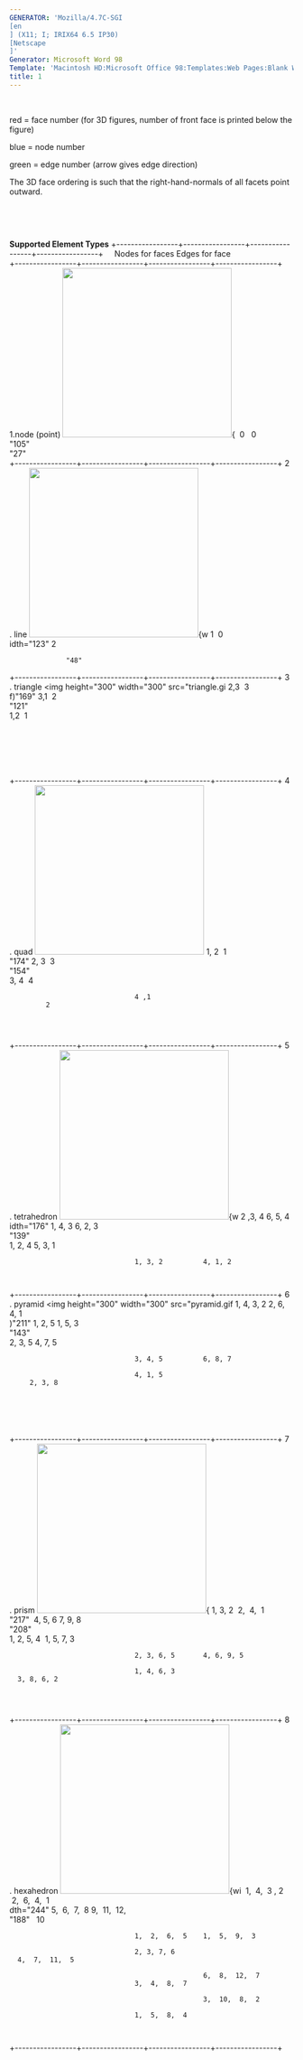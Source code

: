 ```yaml
---
GENERATOR: 'Mozilla/4.7C-SGI 
[en
] (X11; I; IRIX64 6.5 IP30) 
[Netscape
]'
Generator: Microsoft Word 98
Template: 'Macintosh HD:Microsoft Office 98:Templates:Web Pages:Blank Web Page'
title: 1
---
```


 

red = face number (for 3D figures, number of front face is printed below
the figure)

blue = node number

green = edge number (arrow gives edge direction)

The 3D face ordering is such that the right-hand-normals of all facets
point outward.

 

 



**Supported Element Types**
+-----------------+-----------------+-----------------+-----------------+
                                   Nodes for faces  Edges for face  
+-----------------+-----------------+-----------------+-----------------+
 1.node (point)   <img height="300" width="300" src="point.gif">{   0                 0             
                  "105"                                       
                  "27"                                      
+-----------------+-----------------+-----------------+-----------------+
 2
. line         <img height="300" width="300" src="line.gif">{w  1                 0              
                  idth="123"       2
                               
                  "48"                                      
+-----------------+-----------------+-----------------+-----------------+
 3
. triangle     <img height="300" width="300" src="triangle.gi  2,3               3              
                  f)"169"   3,1               2              
                  "121"                                     
                                   1,2
              1
             
                                                     
              
                                                                    
                                                                    
                                                                    
+-----------------+-----------------+-----------------+-----------------+
 4
. quad         <img height="300" width="300" src="square.gif">  1, 2              1              
                  "174"     2, 3              3              
                  "154"                                     
                                   3, 4              4              

                                   4 ,1
             2              
                                                                    
                                                                    
                                                                    
+-----------------+-----------------+-----------------+-----------------+
 5
. tetrahedron  <img height="300" width="300" src="tet1.gif">{w  2 ,3, 4          6, 5, 4         
                  idth="176"       1, 4, 3          6, 2, 3         
                  "139"                                     
                                   1, 2, 4          5, 3, 1         

                                   1, 3, 2          4, 1, 2         

                                                                    
+-----------------+-----------------+-----------------+-----------------+
 6
. pyramid      <img height="300" width="300" src="pyramid.gif  1, 4, 3, 2       2, 6, 4, 1      
                  )"211"    1, 2, 5          1, 5, 3         
                  "143"                                     
                                   2, 3, 5          4, 7, 5         

                                   3, 4, 5          6, 8, 7         

                                   4, 1, 5
         2, 3, 8         
                                    
                               
                                                                    

                                                                    
+-----------------+-----------------+-----------------+-----------------+
 7
. prism        <img height="300" width="300" src="prism.gif">{  1, 3, 2           2,  4,  1      
                  "217"       4, 5, 6         7, 9, 8         
                  "208"                                     
                                   1, 2, 5, 4       1, 5, 7, 3      

                                   2, 3, 6, 5       4, 6, 9, 5      

                                   1, 4, 6, 3
      3, 8, 6, 2      
                                                                    

                                                                    
+-----------------+-----------------+-----------------+-----------------+
 8
. hexahedron   <img height="300" width="300" src="hex.gif">{wi   1,  4,  3 , 2    2,  6,  4,  1  
                  dth="244"        5,  6,  7,  8
   9,  11,  12,    
                  "188"                     10              

                                   1,  2,  6,  5    1,  5,  9,  3   

                                   2, 3, 7, 6
      4,  7,  11,  5  
                                                                    
                                                    6,  8,  12,  7  
                                   3,  4,  8,  7 
                  
                                                    3,  10,  8,  2  

                                   1,  5,  8,  4
                   
                                                                    
+-----------------+-----------------+-----------------+-----------------+
